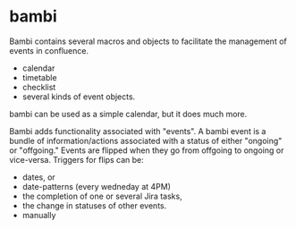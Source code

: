 # bambi
Bambi contains several macros and objects to facilitate the management of events in confluence.
- calendar
- timetable
- checklist
- several kinds of event objects. 

bambi can be used as a simple calendar, but it does much more. 

Bambi adds functionality associated with "events". A bambi event is a bundle of information/actions associated with a status of either "ongoing" or "offgoing." Events are flipped when they go from offgoing to ongoing or vice-versa. Triggers for flips can be:

- dates, or 
- date-patterns (every wedneday at 4PM) 
- the completion of one or several Jira tasks, 
- the change in statuses of other events. 
- manually


